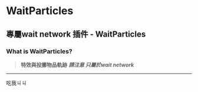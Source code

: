 # WaitParticles
## 專屬wait network 插件 - WaitParticles
### What is WaitParticles?
> **特效與投擲物品軌跡**
> ***請注意 只屬於wait network***
- - -
吃我ㄐㄐ
